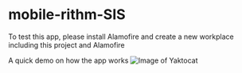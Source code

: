 # mobile-rithm-SIS

To test this app, please install Alamofire and create a new workplace including this project and Alamofire

A quick demo on how the app works
![Image of Yaktocat](https://lancexxxxxbucket.s3.us-west-1.amazonaws.com/rithm-mobile-demo.gif)
